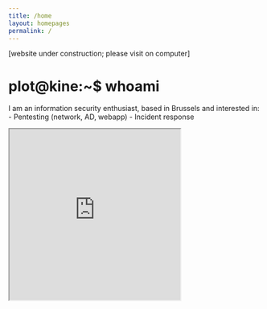 ```yaml
---
title: /home
layout: homepages
permalink: /
---
```


<!-- <h1>Welcome to my blog!</h1> -->

<p>[website under construction; please visit on computer]</p>

<h1>plot@kine:~$ whoami</h1>

<p>I am an information security enthusiast, based in Brussels and interested in:
- Pentesting (network, AD, webapp)
- Incident response</p>

<p><iframe src="https://editor.p5js.org/Plotkine/present/kmFef9ExW" width="340px" height="340px" frameBorder="1" title="gameOfLife"></iframe></p>

<!-- <a href="https://github.com/b2a3e8/jekyll-theme-console" target="_blank" rel="noopener noreferrer">website template</a> -->
